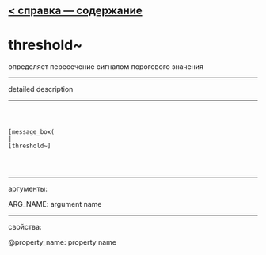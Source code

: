 [< справка — содержание](ceammc_lib.html)
---

# threshold~


определяет пересечение сигналом порогового значения

---

detailed description
<br>


---


```



[message_box(                                 
|
[threshold~]


            
```

---
аргументы:

ARG_NAME: argument name<br>

---
свойства:

@property_name: property name<br>


